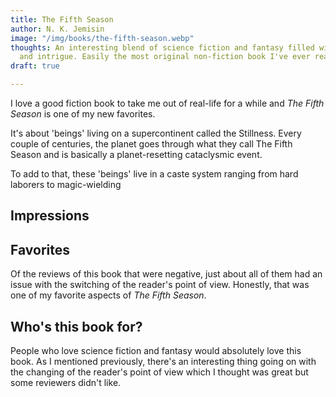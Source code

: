 ```yaml
---
title: The Fifth Season
author: N. K. Jemisin
image: "/img/books/the-fifth-season.webp"
thoughts: An interesting blend of science fiction and fantasy filled with magic, tragedy
  and intrigue. Easily the most original non-fiction book I've ever read.
draft: true

---
```

I love a good fiction book to take me out of real-life for a while and _The Fifth Season_ is one of my new favorites.

It's about 'beings' living on a supercontinent called the Stillness. Every couple of centuries, the planet goes through what they call The Fifth Season and is basically a planet-resetting cataclysmic event.

To add to that, these 'beings' live in a caste system ranging from hard laborers to magic-wielding 

## Impressions

## Favorites

Of the reviews of this book that were negative, just about all of them had an issue with the switching of the reader's point of view. Honestly, that was one of my favorite aspects of _The Fifth Season_.

## Who's this book for?

People who love science fiction and fantasy would absolutely love this book. As I mentioned previously, there's an interesting thing going on with the changing of the reader's point of view which I thought was great but some reviewers didn't like.